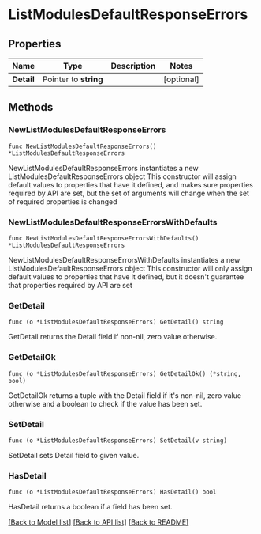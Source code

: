 # ListModulesDefaultResponseErrors

## Properties

Name | Type | Description | Notes
------------ | ------------- | ------------- | -------------
**Detail** | Pointer to **string** |  | [optional] 

## Methods

### NewListModulesDefaultResponseErrors

`func NewListModulesDefaultResponseErrors() *ListModulesDefaultResponseErrors`

NewListModulesDefaultResponseErrors instantiates a new ListModulesDefaultResponseErrors object
This constructor will assign default values to properties that have it defined,
and makes sure properties required by API are set, but the set of arguments
will change when the set of required properties is changed

### NewListModulesDefaultResponseErrorsWithDefaults

`func NewListModulesDefaultResponseErrorsWithDefaults() *ListModulesDefaultResponseErrors`

NewListModulesDefaultResponseErrorsWithDefaults instantiates a new ListModulesDefaultResponseErrors object
This constructor will only assign default values to properties that have it defined,
but it doesn't guarantee that properties required by API are set

### GetDetail

`func (o *ListModulesDefaultResponseErrors) GetDetail() string`

GetDetail returns the Detail field if non-nil, zero value otherwise.

### GetDetailOk

`func (o *ListModulesDefaultResponseErrors) GetDetailOk() (*string, bool)`

GetDetailOk returns a tuple with the Detail field if it's non-nil, zero value otherwise
and a boolean to check if the value has been set.

### SetDetail

`func (o *ListModulesDefaultResponseErrors) SetDetail(v string)`

SetDetail sets Detail field to given value.

### HasDetail

`func (o *ListModulesDefaultResponseErrors) HasDetail() bool`

HasDetail returns a boolean if a field has been set.


[[Back to Model list]](../README.md#documentation-for-models) [[Back to API list]](../README.md#documentation-for-api-endpoints) [[Back to README]](../README.md)


